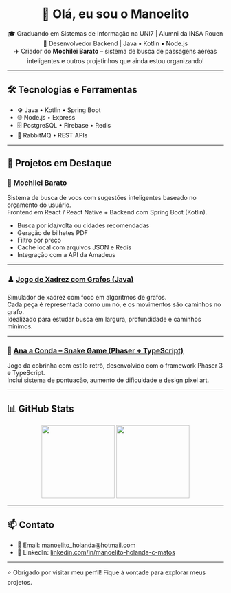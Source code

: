 <h1 align="center">👋 Olá, eu sou o Manoelito</h1>

<p align="center">
  🎓 Graduando em Sistemas de Informação na UNI7 | Alumni da INSA Rouen <br>
  💼 Desenvolvedor Backend | Java • Kotlin • Node.js <br>
  ✈️ Criador do <strong>Mochilei Barato</strong> – sistema de busca de passagens aéreas inteligentes
  e outros projetinhos que ainda estou organizando!
</p>

---

## 🛠️ Tecnologias e Ferramentas

- ⚙️ Java • Kotlin • Spring Boot
- 🌐 Node.js • Express
- 🗄️ PostgreSQL • Firebase • Redis
- 📨 RabbitMQ • REST APIs

---

## 🚀 Projetos em Destaque

### 🎒 [Mochilei Barato](https://github.com/ManoelitoHCM/MochileiBarato)
Sistema de busca de voos com sugestões inteligentes baseado no orçamento do usuário.  
Frontend em React / React Native + Backend com Spring Boot (Kotlin).

- Busca por ida/volta ou cidades recomendadas
- Geração de bilhetes PDF
- Filtro por preço
- Cache local com arquivos JSON e Redis
- Integração com a API da Amadeus

---

### ♟️ [Jogo de Xadrez com Grafos (Java)](https://github.com/ManoelitoHCM/JogoXadrezGrafo)
Simulador de xadrez com foco em algoritmos de grafos.  
Cada peça é representada como um nó, e os movimentos são caminhos no grafo.  
Idealizado para estudar busca em largura, profundidade e caminhos mínimos.

---

### 🐍 [Ana a Conda – Snake Game (Phaser + TypeScript)](https://github.com/ManoelitoHCM/AnaAConda-SnakeGame)
Jogo da cobrinha com estilo retrô, desenvolvido com o framework Phaser 3 e TypeScript.  
Inclui sistema de pontuação, aumento de dificuldade e design pixel art.

---

## 📊 GitHub Stats

<p align="center">
  <img height="170" src="https://github-readme-stats.vercel.app/api?username=manoelitohcm&show_icons=true&theme=tokyonight" />
  <img height="170" src="https://github-readme-stats.vercel.app/api/top-langs/?username=manoelitohcm&layout=compact&theme=tokyonight" />
</p>

---

## 📫 Contato

- 📧 Email: manoelito_holanda@hotmail.com  
- 💼 LinkedIn: [linkedin.com/in/manoelito-holanda-c-matos](https://www.linkedin.com/in/manoelito-holanda-c-matos-ba8530b6/)

---

⭐ Obrigado por visitar meu perfil! Fique à vontade para explorar meus projetos.
